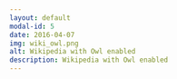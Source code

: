 ```yaml
---
layout: default
modal-id: 5
date: 2016-04-07
img: wiki_owl.png
alt: Wikipedia with Owl enabled
description: Wikipedia with Owl enabled
---
```

